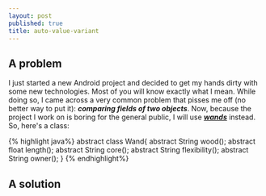 ```yaml
---
layout: post
published: true
title: auto-value-variant
---
```

## A problem


I just started a new Android project and decided to get my hands dirty with some new technologies. Most of you will know exactly what I mean. While doing so, I came across a very common problem that pisses me off (no better way to put it): **_comparing fields of two objects_**. Now, because the project I work on is boring for the general public, I will use [**_wands_**](http://harrypotter.wikia.com/wiki/Wand) instead. So, here's a class:

{% highlight java%}
abstract class Wand{
	abstract String wood();
    abstract float length();
    abstract String core();
    abstract String flexibility();
    abstract String owner();
}
{% endhighlight%}



## A solution